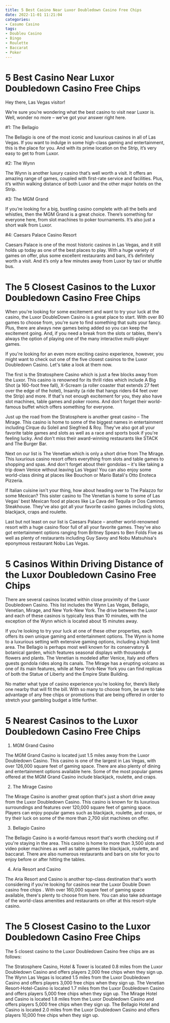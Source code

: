 ```yaml
---
title: 5 Best Casino Near Luxor Doubledown Casino Free Chips
date: 2022-11-01 11:21:04
categories:
- Casumo Casino
tags:
- Doubleu Casino
- Bingo
- Roulette
- Baccarat
- Poker
---
```



#  5 Best Casino Near Luxor Doubledown Casino Free Chips

Hey there, Las Vegas visitor!

We’re sure you’re wondering what the best casino to visit near Luxor is. Well, wonder no more – we’ve got your answer right here.

#1: The Bellagio

The Bellagio is one of the most iconic and luxurious casinos in all of Las Vegas. If you want to indulge in some high-class gaming and entertainment, this is the place for you. And with its prime location on the Strip, it’s very easy to get to from Luxor.

#2: The Wynn

The Wynn is another luxury casino that’s well worth a visit. It offers an amazing range of games, coupled with first-rate service and facilities. Plus, it’s within walking distance of both Luxor and the other major hotels on the Strip.

#3: The MGM Grand

If you’re looking for a big, bustling casino complete with all the bells and whistles, then the MGM Grand is a great choice. There’s something for everyone here, from slot machines to poker tournaments. It’s also just a short walk from Luxor.

#4: Caesars Palace Casino Resort

Caesars Palace is one of the most historic casinos in Las Vegas, and it still holds up today as one of the best places to play. With a huge variety of games on offer, plus some excellent restaurants and bars, it’s definitely worth a visit. And it’s only a few minutes away from Luxor by taxi or shuttle bus.

#  The 5 Closest Casinos to the Luxor Doubledown Casino Free Chips

When you're looking for some excitement and want to try your luck at the casino, the Luxor DoubleDown Casino is a great place to start. With over 80 games to choose from, you're sure to find something that suits your fancy. Plus, there are always new games being added so you can keep the excitement going. And, if you need a break from the slots or tables, there's always the option of playing one of the many interactive multi-player games.

If you're looking for an even more exciting casino experience, however, you might want to check out one of the five closest casinos to the Luxor Doubledown Casino. Let's take a look at them now.

The first is the Stratosphere Casino which is just a few blocks away from the Luxor. This casino is renowned for its thrill rides which include A Big Shot (a 160-foot free fall), X-Scream (a roller coaster that extends 27 feet over the edge of the hotel), Insanity (a ride that hangs riders 64 feet over the Strip) and more. If that's not enough excitement for you, they also have slot machines, table games and poker rooms. And don't forget their world-famous buffet which offers something for everyone.

Just up the road from the Stratosphere is another great casino – The Mirage. This casino is home to some of the biggest names in entertainment including Cirque du Soleil and Siegfried & Roy. They've also got all your favorite table games and slots as well as a race and sports book if you're feeling lucky. And don't miss their award-winning restaurants like STACK and The Burger Bar.

Next on our list is The Venetian which is only a short drive from The Mirage. This luxurious casino resort offers everything from slots and table games to shopping and spas. And don't forget about their gondolas – it's like taking a trip down Venice without leaving Las Vegas! You can also enjoy some world-class dining at places like Bouchon or Mario Batali's Otto Enoteca Pizzeria.

If Italian cuisine isn't your thing, how about heading over to The Palazzo for some Mexican? This sister casino to The Venetian is home to some of Las Vegas' best Mexican food at places like La Cava del Tequila or Dos Caminos Steakhouse. They've also got all your favorite casino games including slots, blackjack, craps and roulette.

Last but not least on our list is Caesars Palace – another world-renowned resort with a huge casino floor full of all your favorite games. They've also got entertainment options ranging from Britney Spears to Ben Folds Five as well as plenty of restaurants including Guy Savoy and Nobu Matsuhisa's eponymous restaurant Nobu Las Vegas.

#  5 Casinos Within Driving Distance of the Luxor Doubledown Casino Free Chips

There are several casinos located within close proximity of the Luxor Doubledown Casino. This list includes the Wynn Las Vegas, Bellagio, Venetian, Mirage, and New York-New York. The drive between the Luxor and each of these casinos is typically less than 10 minutes, with the exception of the Wynn which is located about 15 minutes away.

If you’re looking to try your luck at one of these other properties, each offers its own unique gaming and entertainment options. The Wynn is home to a luxurious setting with extensive gaming options, including a high limit area. The Bellagio is perhaps most well known for its conservatory & botanical garden, which features seasonal displays with thousands of flowers and plants. The Venetian is modeled after Venice, Italy and offers guests gondola rides along its canals. The Mirage has a erupting volcano as one of its main features, while at New York-New York you can find replicas of both the Statue of Liberty and the Empire State Building.

No matter what type of casino experience you’re looking for, there’s likely one nearby that will fit the bill. With so many to choose from, be sure to take advantage of any free chips or promotions that are being offered in order to stretch your gambling budget a little further.

#  5 Nearest Casinos to the Luxor Doubledown Casino Free Chips

1. MGM Grand Casino

The MGM Grand Casino is located just 1.5 miles away from the Luxor Doubledown Casino. This casino is one of the largest in Las Vegas, with over 126,000 square feet of gaming space. There are also plenty of dining and entertainment options available here. Some of the most popular games offered at the MGM Grand Casino include blackjack, roulette, and craps.

2. The Mirage Casino

The Mirage Casino is another great option that's just a short drive away from the Luxor Doubledown Casino. This casino is known for its luxurious surroundings and features over 120,000 square feet of gaming space. Players can enjoy popular games such as blackjack, roulette, and craps, or try their luck on some of the more than 2,700 slot machines on offer.

3. Bellagio Casino

The Bellagio Casino is a world-famous resort that's worth checking out if you're staying in the area. This casino is home to more than 3,500 slots and video poker machines as well as table games like blackjack, roulette, and baccarat. There are also numerous restaurants and bars on site for you to enjoy before or after hitting the tables.

4. Aria Resort and Casino

The Aria Resort and Casino is another top-class destination that's worth considering if you're looking for casinos near the Luxor Double Down casino free chips . With over 160,000 square feet of gaming space available, there's plenty to choose from here. You can also take advantage of the world-class amenities and restaurants on offer at this resort-style casino.

#  The 5 Closest Casino to the Luxor Doubledown Casino Free Chips

The 5 closest casino to the Luxor Doubledown Casino free chips are as follows:

The Stratosphere Casino, Hotel & Tower is located 0.8 miles from the Luxor Doubledown Casino and offers players 2,000 free chips when they sign up. The Wynn Las Vegas is located 1.5 miles from the Luxor Doubledown Casino and offers players 3,000 free chips when they sign up. The Venetian Resort-Hotel-Casino is located 1.7 miles from the Luxor Doubledown Casino and offers players 5,000 free chips when they sign up. The Mirage Hotel and Casino is located 1.8 miles from the Luxor Doubledown Casino and offers players 5,000 free chips when they sign up. The Bellagio Hotel and Casino is located 2.0 miles from the Luxor Doubledown Casino and offers players 10,000 free chips when they sign up.